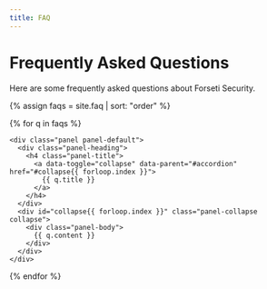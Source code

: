 ```yaml
---
title: FAQ
---
```

# Frequently Asked Questions

Here are some frequently asked questions about Forseti Security.

{% assign faqs = site.faq | sort: "order" %}

<div class="panel-group" id="accordion">
  {% for q in faqs %}

    <div class="panel panel-default">
      <div class="panel-heading">
        <h4 class="panel-title">
          <a data-toggle="collapse" data-parent="#accordion" href="#collapse{{ forloop.index }}">
            {{ q.title }}
          </a>
        </h4>
      </div>
      <div id="collapse{{ forloop.index }}" class="panel-collapse collapse">
        <div class="panel-body">
          {{ q.content }}
        </div>
      </div>
    </div>

  {% endfor %}
</div>

